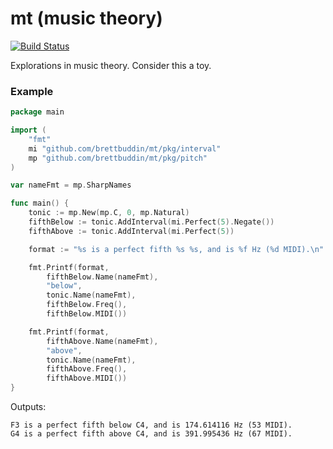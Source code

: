 # mt (music theory)

[![Build Status](https://travis-ci.org/brettbuddin/mt.svg?branch=master)](https://travis-ci.org/brettbuddin/mt)

Explorations in music theory. Consider this a toy.

### Example

```go
package main

import (
	"fmt"
	mi "github.com/brettbuddin/mt/pkg/interval"
	mp "github.com/brettbuddin/mt/pkg/pitch"
)

var nameFmt = mp.SharpNames

func main() {
	tonic := mp.New(mp.C, 0, mp.Natural)
	fifthBelow := tonic.AddInterval(mi.Perfect(5).Negate())
	fifthAbove := tonic.AddInterval(mi.Perfect(5))

	format := "%s is a perfect fifth %s %s, and is %f Hz (%d MIDI).\n"

	fmt.Printf(format,
		fifthBelow.Name(nameFmt),
		"below",
		tonic.Name(nameFmt),
		fifthBelow.Freq(),
		fifthBelow.MIDI())

	fmt.Printf(format,
		fifthAbove.Name(nameFmt),
		"above",
		tonic.Name(nameFmt),
		fifthAbove.Freq(),
		fifthAbove.MIDI())
}
```

Outputs:
```
F3 is a perfect fifth below C4, and is 174.614116 Hz (53 MIDI).
G4 is a perfect fifth above C4, and is 391.995436 Hz (67 MIDI).
```

